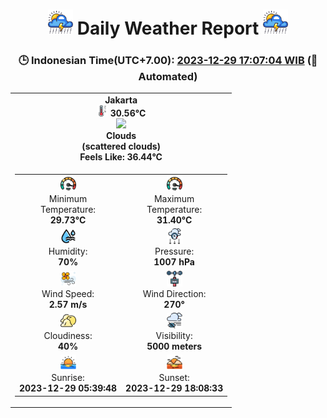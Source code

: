 # <h1 align=center><img height=40 src=images/cloud.png> Daily Weather Report <img height=40 src=images/cloud.png></h1>
<h3 align=center>🕒 Indonesian Time(UTC+7.00): <u>2023-12-29 17:07:04 WIB</u> (🤖Automated)</h3>

<table align=center>
<tr>
<td align=center><b>Jakarta</b><br><img src=images/thermometer.png height=18> <b>30.56°C</b><br><img src='https://openweathermap.org/img/w/03d.png' height='50'><br><b>Clouds</b><br><b>(scattered clouds)</b><br><b>Feels Like: 36.44°C</b></td>
</tr>
<td>
<table>
<tr>
<td align=center><img src=images/fast.png height=25><br>Minimum<br>Temperature:<br><b>29.73°C</b></td>
<td align=center><img src=images/fast.png height=25><br>Maximum<br>Temperature:<br><b>31.40°C</b></td>
</tr>
<tr>
<td align=center><img src=images/humidity.png height=25><br>Humidity:<br><b>70%</b></td>
<td align=center><img src=images/atmospheric.png height=25><br>Pressure:<br><b>1007 hPa</b></td>
</tr>
<tr>
<td align=center><img src=images/air-flow.png height=25><br>Wind Speed:<br><b>2.57 m/s</b></td>
<td align=center><img src=images/anemometer.png height=25><br>Wind Direction:<br><b>270°</b></td>
</tr>
<tr>
<td align=center><img src=images/cloudy.png height=25><br>Cloudiness:<br><b>40%</b></td>
<td align=center><img src=images/low-visibility.png height=25><br>Visibility:<br><b>5000 meters</b></td>
</tr>
<tr>
<td align=center><img src=images/sunrise.png height=25><br>Sunrise:<br><b>2023-12-29 05:39:48</b></td>
<td align=center><img src=images/sunsets.png height=25><br>Sunset:<br><b>2023-12-29 18:08:33</b></td>
</tr>
</table>
</table>
